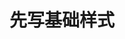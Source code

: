 <!--
 * @Author: zhanggd
 * @Date: 2022-10-25 16:11:42
 * @LastEditors: zhanggd
 * @LastEditTime: 2022-12-01 17:30:40
 * @Description: 第三章
-->
# 先写基础样式
